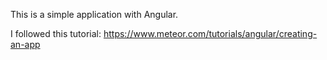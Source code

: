 This is a simple application with Angular. 

I followed this tutorial: https://www.meteor.com/tutorials/angular/creating-an-app